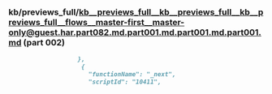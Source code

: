 ### kb/previews_full/kb__previews_full__kb__previews_full__kb__previews_full__flows__master-first__master-only@guest.har.part082.md.part001.md.part001.md.part001.md (part 002)

```md
                   },
                    {
                      "functionName": "_next",
                      "scriptId": "10411",
                   
```

```
